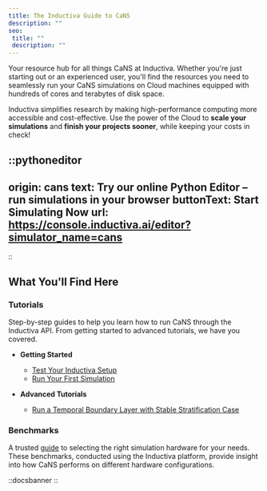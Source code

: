 ```yaml
---
title: The Inductiva Guide to CaNS
description: ""
seo:
 title: ""
 description: ""
---
```


Your resource hub for all things CaNS at Inductiva. Whether you're just starting out or an experienced user, you'll find the resources you need to seamlessly run your CaNS simulations on Cloud machines equipped with hundreds of cores and terabytes of disk space.

Inductiva simplifies research by making high-performance computing more accessible and cost-effective. Use the power of the Cloud to **scale your simulations** and **finish your projects sooner**, while keeping your costs in check!

::pythoneditor
---
origin: cans
text: Try our online Python Editor – run simulations in your browser
buttonText: Start Simulating Now
url: https://console.inductiva.ai/editor?simulator_name=cans
---
::

## What You'll Find Here

### Tutorials
Step-by-step guides to help you learn how to run CaNS through the Inductiva API. From getting started to advanced tutorials, we have you covered.

* **Getting Started**
    - [Test Your Inductiva Setup](tutorials/setup-test)
    - [Run Your First Simulation](tutorials/quick-start)

* **Advanced Tutorials**
    - [Run a Temporal Boundary Layer with Stable Stratification Case](tutorials/run-temporal-boundary-layer-case)

### Benchmarks
A trusted [guide](benchmarks/gpu-analysis-and-results) to selecting the right simulation hardware for your needs. These benchmarks, conducted using the Inductiva platform, provide insight into how CaNS performs on different hardware configurations.

::docsbanner
::
